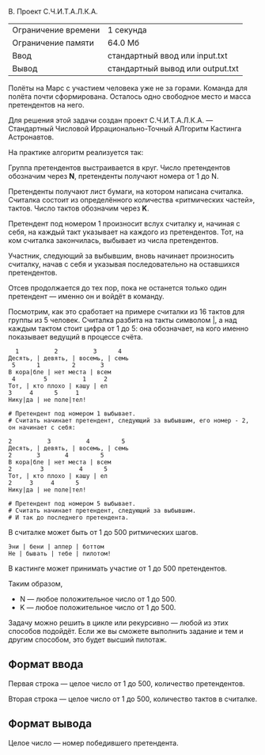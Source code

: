 B. Проект С.Ч.И.Т.А.Л.К.А.

|   |   |
|---|---|
|Ограничение времени|1 секунда|
|Ограничение памяти|64.0 Мб|
|Ввод|стандартный ввод или input.txt|
|Вывод|стандартный вывод или output.txt|

Полёты на Марс с участием человека уже не за горами. Команда для полёта почти сформирована. Осталось одно свободное место и масса претендентов на него. 

Для решения этой задачи создан проект С.Ч.И.Т.А.Л.К.А. — Стандартный Числовой Иррационально-Точный АЛгоритм Кастинга Астронавтов.

На практике алгоритм реализуется так:

Группа претендентов выстраивается в круг. Число претендентов обозначим через **N**, претенденты получают номера от 1 до N.

Претенденты получают лист бумаги, на котором написана считалка. Считалка состоит из определённого количества «ритмических частей», тактов. Число тактов обозначим через **K**.

Претендент под номером 1 произносит вслух считалку и, начиная с себя, на каждый такт указывает на каждого из претендентов. Тот, на ком считалка закончилась, выбывает из числа претендентов.

Участник, следующий за выбывшим, вновь начинает произносить считалку, начав с себя и указывая последовательно на оставшихся претендентов.

Отсев продолжается до тех пор, пока не останется только один претендент — именно он и войдёт в команду.

Посмотрим, как это сработает на примере считалки из 16 тактов для группы из 5 человек. Считалка разбита на такты символом |, а над каждым тактом стоит цифра от 1 до 5: она обозначает, на кого именно показывает ведущий в процессе счёта.

```
  1          2          3      4 
Десять, | девять, | восемь, | семь
 5      1         2       3 
В кора|бле | нет места | всем
 4        5          1     2
Тот, | кто плохо | кашу | ел
3     4      5     1
Нику|да | не поле|тел!

# Претендент под номером 1 выбывает. 
# Считать начинает претендент, следующий за выбывшим, его номер - 2, он начинает с себя:

2          3          4         5
Десять, | девять, | восемь, | семь
2       3       4         5
В кора|бле | нет места | всем
2        3          4      5
Тот, | кто плохо | кашу | ел
2     3     4      5
Нику|да | не поле|тел!

# Претендент под номером 5 выбывает. 
# Считать начинает претендент, следующий за выбывшим.
# И так до последнего претендента.
```

В считалке может быть от 1 до 500 ритмических шагов.

```
Эни | бени | аппер | боттом
Не | бывать | тебе | пилотом!
```

В кастинге может принимать участие от 1 до 500 претендентов. 

Таким образом, 

- N — любое положительное число от 1 до 500.
- K — любое положительное число от 1 до 500.

Задачу можно решить в цикле или рекурсивно — любой из этих способов подойдёт. Если же вы сможете выполнить задание и тем и другим способом, это будет высший пилотаж.

## Формат ввода

Первая строка — целое число от 1 до 500, количество претендентов.

Вторая строка — целое число от 1 до 500, количество тактов в считалке.

## Формат вывода

Целое число — номер победившего претендента.